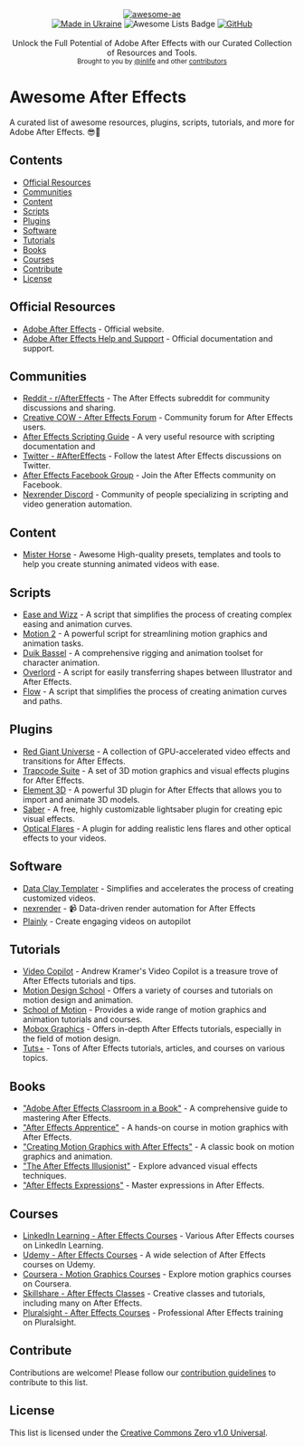 <div align="center">
    <a href="https://github.com/inlife/awesome-ae"><img src="https://github.com/inlife/awesome-ae/assets/2182108/2f308a1c-fe5f-41a0-86be-3653c713d3ba" alt="awesome-ae" /></a>
</div>

<div align="center">
    <a href="https://stand-with-ukraine.pp.ua"><img src="https://img.shields.io/badge/made_in-Ukraine-ffd700.svg?labelColor=0057b7&style=for-the-badge" alt="Made in Ukraine" /></a>
    <img src="https://img.shields.io/badge/Awesome%20Lists-FC60A8?logo=awesomelists&logoColor=fff&style=for-the-badge" alt="Awesome Lists Badge">
    <a href="LICENSE"><img alt="GitHub" src="https://img.shields.io/github/license/inlife/awesome-ae?style=for-the-badge"></a>
</div>

<br />

<div align="center">
  Unlock the Full Potential of Adobe After Effects with our Curated Collection of Resources and Tools.
</div>

<div align="center">
  <sub>
    Brought to you by <a href="https://github.com/inlife">@inlife</a>
    and other <a href="https://github.com/inlife/awesome-ae/graphs/contributors">contributors</a>
  </sub>
</div>

# Awesome After Effects

A curated list of awesome resources, plugins, scripts, tutorials, and more for Adobe After Effects. 😎🚀

## Contents

- [Official Resources](#official-resources)
- [Communities](#communities)
- [Content](#content)
- [Scripts](#scripts)
- [Plugins](#plugins)
- [Software](#software)
- [Tutorials](#tutorials)
- [Books](#books)
- [Courses](#courses)
- [Contribute](#contribute)
- [License](#license)

## Official Resources

- [Adobe After Effects](https://www.adobe.com/products/aftereffects.html) - Official website.
- [Adobe After Effects Help and Support](https://helpx.adobe.com/after-effects.html) - Official documentation and support.

## Communities

- [Reddit - r/AfterEffects](https://www.reddit.com/r/AfterEffects/) - The After Effects subreddit for community discussions and sharing.
- [Creative COW - After Effects Forum](https://forums.creativecow.net/adobeaftereffects) - Community forum for After Effects users.
- [After Effects Scripting Guide](https://ae-scripting.docsforadobe.dev/) - A very useful resource with scripting documentation and
- [Twitter - #AfterEffects](https://twitter.com/hashtag/AfterEffects) - Follow the latest After Effects discussions on Twitter.
- [After Effects Facebook Group](https://www.facebook.com/groups/aftereffectscommunity) - Join the After Effects community on Facebook.
- [Nexrender Discord](https://discord.gg/S2JtRcB) - Community of people specializing in scripting and video generation automation.

## Content
- [Mister Horse](https://misterhorse.com/) - Awesome High-quality presets, templates and tools to help you create stunning animated videos with ease.

## Scripts

- [Ease and Wizz](http://aescripts.com/ease-and-wizz/) - A script that simplifies the process of creating complex easing and animation curves.
- [Motion 2](http://aescripts.com/motion/) - A powerful script for streamlining motion graphics and animation tasks.
- [Duik Bassel](https://rainboxprod.coop/en/tools/duik/) - A comprehensive rigging and animation toolset for character animation.
- [Overlord](http://battleaxe.co/overlord) - A script for easily transferring shapes between Illustrator and After Effects.
- [Flow](https://aescripts.com/flow/) - A script that simplifies the process of creating animation curves and paths.

## Plugins

- [Red Giant Universe](https://www.redgiant.com/universe/) - A collection of GPU-accelerated video effects and transitions for After Effects.
- [Trapcode Suite](https://www.redgiant.com/products/trapcode-suite/) - A set of 3D motion graphics and visual effects plugins for After Effects.
- [Element 3D](https://www.videocopilot.net/products/element2/) - A powerful 3D plugin for After Effects that allows you to import and animate 3D models.
- [Saber](https://www.videocopilot.net/blog/2016/03/new-plug-in-saber-now-available-100-free/) - A free, highly customizable lightsaber plugin for creating epic visual effects.
- [Optical Flares](https://www.videocopilot.net/products/opticalflares/) - A plugin for adding realistic lens flares and other optical effects to your videos.

## Software
 - [Data Clay Templater](https://dataclay.com/templater/) - Simplifies and accelerates the process of creating customized videos.
 - [nexrender](https://github.com/inlife/nexrender) - 📹 Data-driven render automation for After Effects
 - [Plainly](https://www.plainlyvideos.com/) - Create engaging videos on autopilot

## Tutorials

- [Video Copilot](https://www.videocopilot.net/tutorials/) - Andrew Kramer's Video Copilot is a treasure trove of After Effects tutorials and tips.
- [Motion Design School](https://motiondesign.school/collections/after-effects) - Offers a variety of courses and tutorials on motion design and animation.
- [School of Motion](https://www.schoolofmotion.com/tutorials) - Provides a wide range of motion graphics and animation tutorials and courses.
- [Mobox Graphics](https://www.moboxgraphics.com/) - Offers in-depth After Effects tutorials, especially in the field of motion design.
- [Tuts+](https://tutsplus.com/) - Tons of After Effects tutorials, articles, and courses on various topics.

## Books

- ["Adobe After Effects Classroom in a Book"](https://www.adobepress.com/store/adobe-after-effects-classroom-in-a-book-2021-release-9780136677777) - A comprehensive guide to mastering After Effects.
- ["After Effects Apprentice"](https://www.amazon.com/After-Effects-Apprentice-Real-World-Skills/dp/0240811364) - A hands-on course in motion graphics with After Effects.
- ["Creating Motion Graphics with After Effects"](https://www.amazon.com/Creating-Motion-Graphics-After-Effects/dp/1138643110) - A classic book on motion graphics and animation.
- ["The After Effects Illusionist"](https://www.amazon.com/After-Effects-Illusionist-Complete-Techniques/dp/1578202138) - Explore advanced visual effects techniques.
- ["After Effects Expressions"](https://www.amazon.com/After-Effects-Expressions-Marcus-Geduld/dp/0240809362) - Master expressions in After Effects.

## Courses

- [LinkedIn Learning - After Effects Courses](https://www.linkedin.com/learning/topics/adobe-after-effects) - Various After Effects courses on LinkedIn Learning.
- [Udemy - After Effects Courses](https://www.udemy.com/courses/search/?q=after%20effects) - A wide selection of After Effects courses on Udemy.
- [Coursera - Motion Graphics Courses](https://www.coursera.org/specializations/motion-graphics) - Explore motion graphics courses on Coursera.
- [Skillshare - After Effects Classes](https://www.skillshare.com/browse/adobe-after-effects) - Creative classes and tutorials, including many on After Effects.
- [Pluralsight - After Effects Courses](https://www.pluralsight.com/courses/adobe-after-effects-fundamentals) - Professional After Effects training on Pluralsight.

## Contribute

Contributions are welcome! Please follow our [contribution guidelines](CONTRIBUTING.md) to contribute to this list.

## License

This list is licensed under the [Creative Commons Zero v1.0 Universal](LICENSE).
